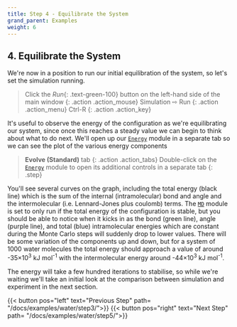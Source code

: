 ```yaml
---
title: Step 4 - Equilibrate the System
grand_parent: Examples
weight: 6
---
```


## 4. Equilibrate the System

We're now in a position to run our initial equilibration of the system, so let's set the simulation running.

> Click the _Run_{: .text-green-100} button on the left-hand side of the main window
{: .action .action_mouse}
> Simulation &#8680; Run
{: .action .action_menu}
> Ctrl-R
{: .action .action_key}

It's useful to observe the energy of the configuration as we're equilibrating our system, since once this reaches a steady value we can begin to think about what to do next. We'll open up our [`Energy`](../../userguide/modules/energy) module in a separate tab so we can see the plot of the various energy components

> **Evolve (Standard)** tab
{: .action .action_tabs}
> Double-click on the [`Energy`](../../userguide/modules/energy) module to open its additional controls in a separate tab
{: .step}

You'll see several curves on the graph, including the total energy (black line) which is the sum of the internal (intramolecular) bond and angle and the intermolecular (i.e. Lennard-Jones plus coulomb) terms. The [`MD`](../../userguide/modules/md) module is set to only run if the total energy of the configuration is stable, but you should be able to notice when it kicks in as the bond (green line), angle (purple line), and total (blue) intramolecular energies which are constant during the Monte Carlo steps will suddenly drop to lower values. There will be some variation of the components up and down, but for a system of 1000 water molecules the total energy should approach a value of around -35&times;10<sup>3</sup> kJ mol<sup>-1</sup> with the intermolecular energy around -44&times;10<sup>3</sup> kJ mol<sup>-1</sup>.

The energy will take a few hundred iterations to stabilise, so while we're waiting we'll take an initial look at the comparison between simulation and experiment in the next section.

{{< button pos="left" text="Previous Step" path= "/docs/examples/water/step3/">}}
{{< button pos="right" text="Next Step" path= "/docs/examples/water/step5/">}}
